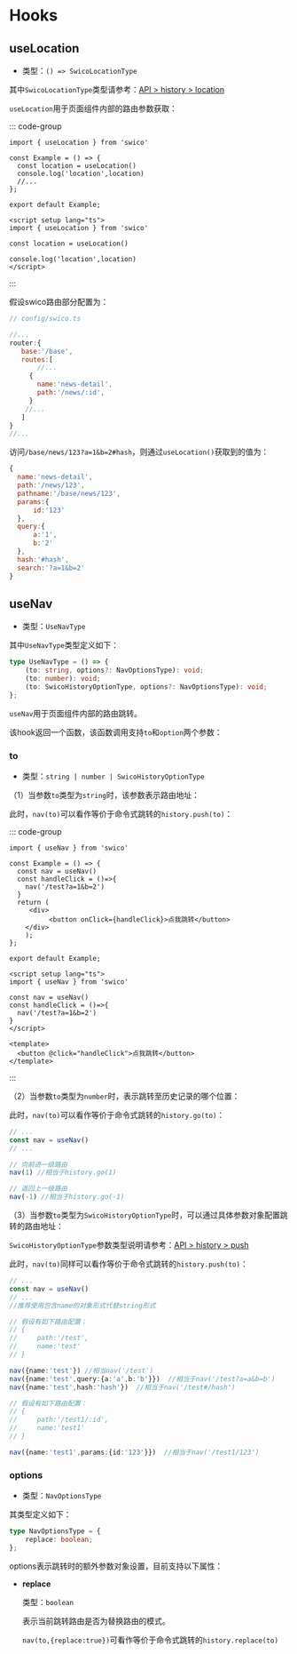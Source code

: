 # Hooks

## useLocation


- 类型：`() => SwicoLocationType`

其中`SwicoLocationType`类型请参考：[API > history > location]


`useLocation`用于页面组件内部的路由参数获取：

::: code-group

```tsx [react]
import { useLocation } from 'swico'

const Example = () => {
  const location = useLocation()
  console.log('location',location)
  //...  
};

export default Example;
```


```vue [vue]
<script setup lang="ts">
import { useLocation } from 'swico'

const location = useLocation()

console.log('location',location)
</script>

```
:::

假设swico路由部分配置为：

```js
// config/swico.ts

//... 
router:{
   base:'/base',
   routes:[
       //...
     {
       name:'news-detail',
       path:'/news/:id',
     }
    //...
   ] 
}
//... 
```

访问`/base/news/123?a=1&b=2#hash`，则通过`useLocation()`获取到的值为：
```js
{
  name:'news-detail',
  path:'/news/123',
  pathname:'/base/news/123',
  params:{
      id:'123'
  },
  query:{
      a:'1',
      b:'2'
  },  
  hash:'#hash',
  search:'?a=1&b=2'
}
```

## useNav

- 类型：`UseNavType`

其中`UseNavType`类型定义如下：

```typescript
type UseNavType = () => {
    (to: string, options?: NavOptionsType): void;
    (to: number): void;
    (to: SwicoHistoryOptionType, options?: NavOptionsType): void;
};

```

`useNav`用于页面组件内部的路由跳转。

该hook返回一个函数，该函数调用支持`to`和`option`两个参数：

### to

- 类型：`string | number | SwicoHistoryOptionType`

（1）当参数`to`类型为`string`时，该参数表示路由地址：

此时，`nav(to)`可以看作等价于命令式跳转的`history.push(to)`：

::: code-group

```tsx [react]
import { useNav } from 'swico'

const Example = () => {
  const nav = useNav()  
  const handleClick = ()=>{
    nav('/test?a=1&b=2')
  }
  return (
     <div>
          <button onClick={handleClick}>点我跳转</button>
    </div>
    );
};

export default Example;
```

```vue
<script setup lang="ts">
import { useNav } from 'swico'

const nav = useNav()
const handleClick = ()=>{
  nav('/test?a=1&b=2')
}
</script>

<template>
  <button @click="handleClick">点我跳转</button>
</template>

```
:::

（2）当参数`to`类型为`number`时，表示跳转至历史记录的哪个位置：

此时，`nav(to)`可以看作等价于命令式跳转的`history.go(to)`：

```typescript
// ...
const nav = useNav()
// ...

// 向前进一级路由
nav(1) //相当于history.go(1)

// 返回上一级路由
nav(-1) //相当于history.go(-1)
```

（3）当参数`to`类型为`SwicoHistoryOptionType`时，可以通过具体参数对象配置跳转的路由地址：

`SwicoHistoryOptionType`参数类型说明请参考：[API > history > push]

此时，`nav(to)`同样可以看作等价于命令式跳转的`history.push(to)`：

```typescript
// ...
const nav = useNav()
// ...
//推荐使用包含name的对象形式代替string形式

// 假设有如下路由配置：
// {
//     path:'/test',
//     name:'test'        
// }

nav({name:'test'}) //相当nav('/test')
nav({name:'test',query:{a:'a',b:'b'}})  //相当于nav('/test?a=a&b=b')
nav({name:'test',hash:'hash'})  //相当于nav('/test#/hash')

// 假设有如下路由配置：
// {
//     path:'/test1/:id',
//     name:'test1'        
// }

nav({name:'test1',params:{id:'123'}})  //相当于nav('/test1/123')
```


### options

- 类型：`NavOptionsType`

其类型定义如下：

```typescript
type NavOptionsType = {
    replace: boolean;
};
```

options表示跳转时的额外参数对象设置，目前支持以下属性：

- **replace**  

  类型：`boolean`

   表示当前跳转路由是否为替换路由的模式。

  `nav(to,{replace:true})`可看作等价于命令式跳转的`history.replace(to)`


[API > history > push]:/history.md#push
[API > history > location]:/history.md#location
